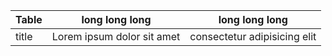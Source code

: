 | Table | long long long | long long long |
| ----- | -------------- | -------------- |
| title | Lorem ipsum dolor sit amet | consectetur adipisicing elit |
